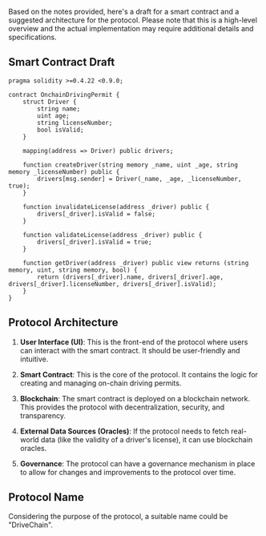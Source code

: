 Based on the notes provided, here's a draft for a smart contract and a suggested architecture for the protocol. Please note that this is a high-level overview and the actual implementation may require additional details and specifications.

## Smart Contract Draft

```solidity
pragma solidity >=0.4.22 <0.9.0;

contract OnchainDrivingPermit {
    struct Driver {
        string name;
        uint age;
        string licenseNumber;
        bool isValid;
    }

    mapping(address => Driver) public drivers;

    function createDriver(string memory _name, uint _age, string memory _licenseNumber) public {
        drivers[msg.sender] = Driver(_name, _age, _licenseNumber, true);
    }

    function invalidateLicense(address _driver) public {
        drivers[_driver].isValid = false;
    }

    function validateLicense(address _driver) public {
        drivers[_driver].isValid = true;
    }

    function getDriver(address _driver) public view returns (string memory, uint, string memory, bool) {
        return (drivers[_driver].name, drivers[_driver].age, drivers[_driver].licenseNumber, drivers[_driver].isValid);
    }
}
```

## Protocol Architecture

1. **User Interface (UI)**: This is the front-end of the protocol where users can interact with the smart contract. It should be user-friendly and intuitive.

2. **Smart Contract**: This is the core of the protocol. It contains the logic for creating and managing on-chain driving permits.

3. **Blockchain**: The smart contract is deployed on a blockchain network. This provides the protocol with decentralization, security, and transparency.

4. **External Data Sources (Oracles)**: If the protocol needs to fetch real-world data (like the validity of a driver's license), it can use blockchain oracles.

5. **Governance**: The protocol can have a governance mechanism in place to allow for changes and improvements to the protocol over time.

## Protocol Name

Considering the purpose of the protocol, a suitable name could be "DriveChain".